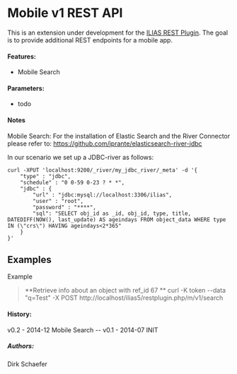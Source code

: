 Mobile v1 REST API
======================================
This is an extension under development for the [ILIAS REST Plugin](https://github.com/hrz-unimr/RESTPlugin).
The goal is to provide additional REST endpoints for a mobile app.

#### Features:
* Mobile Search

#### Parameters:
* todo

#### Notes
Mobile Search: 
For the installation of Elastic Search and the River Connector please refer to:
https://github.com/jprante/elasticsearch-river-jdbc

In our scenario we set up a JDBC-river as follows:

    curl -XPUT 'localhost:9200/_river/my_jdbc_river/_meta' -d '{
        "type" : "jdbc",
        "schedule" : "0 0-59 0-23 ? * *",
        "jdbc" : {
            "url" : "jdbc:mysql://localhost:3306/ilias",
            "user" : "root",
            "password" : "****",
            "sql": "SELECT obj_id as _id, obj_id, type, title, DATEDIFF(NOW(), last_update) AS ageindays FROM object_data WHERE type IN (\"crs\") HAVING ageindays<2*365"
        }
    }'

Examples
---------
Example
> **Retrieve info about an object with ref_id 67 **
curl -K token --data "q=Test" -X POST http://localhost/ilias5/restplugin.php/m/v1/search

#### History:
v0.2 - 2014-12 Mobile Search --
v0.1 - 2014-07 INIT

##### Authors:
Dirk Schaefer <schaefer at hrz.uni-marburg.de>